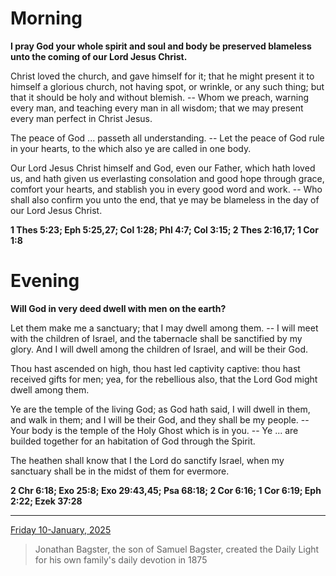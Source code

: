 # Morning

**I pray God your whole spirit and soul and body be preserved blameless unto the coming of our Lord Jesus Christ.**
 
Christ loved the church, and gave himself for it; that he might present it to himself a glorious church, not having spot, or wrinkle, or any such thing; but that it should be holy and without blemish. -- Whom we preach, warning every man, and teaching every man in all wisdom; that we may present every man perfect in Christ Jesus.
 
The peace of God ... passeth all understanding. -- Let the peace of God rule in your hearts, to the which also ye are called in one body.
 
Our Lord Jesus Christ himself and God, even our Father, which hath loved us, and hath given us everlasting consolation and good hope through grace, comfort your hearts, and stablish you in every good word and work. -- Who shall also confirm you unto the end, that ye may be blameless in the day of our Lord Jesus Christ.  

**1 Thes 5:23; Eph 5:25,27; Col 1:28; Phl 4:7; Col 3:15; 2 Thes 2:16,17; 1 Cor 1:8**

# Evening

**Will God in very deed dwell with men on the earth?**
 
Let them make me a sanctuary; that I may dwell among them. -- I will meet with the children of Israel, and the tabernacle shall be sanctified by my glory. And I will dwell among the children of Israel, and will be their God.
 
Thou hast ascended on high, thou hast led captivity captive: thou hast received gifts for men; yea, for the rebellious also, that the Lord God might dwell among them.
 
Ye are the temple of the living God; as God hath said, I will dwell in them, and walk in them; and I will be their God, and they shall be my people. -- Your body is the temple of the Holy Ghost which is in you. -- Ye ... are builded together for an habitation of God through the Spirit.
 
The heathen shall know that I the Lord do sanctify Israel, when my sanctuary shall be in the midst of them for evermore.  

**2 Chr 6:18; Exo 25:8; Exo 29:43,45; Psa 68:18; 2 Cor 6:16; 1 Cor 6:19; Eph 2:22; Ezek 37:28**

---

[Friday 10-January, 2025](https://t.me/s/daily_light)

> Jonathan Bagster, the son of Samuel Bagster, created the Daily Light for his own family's daily devotion in 1875

